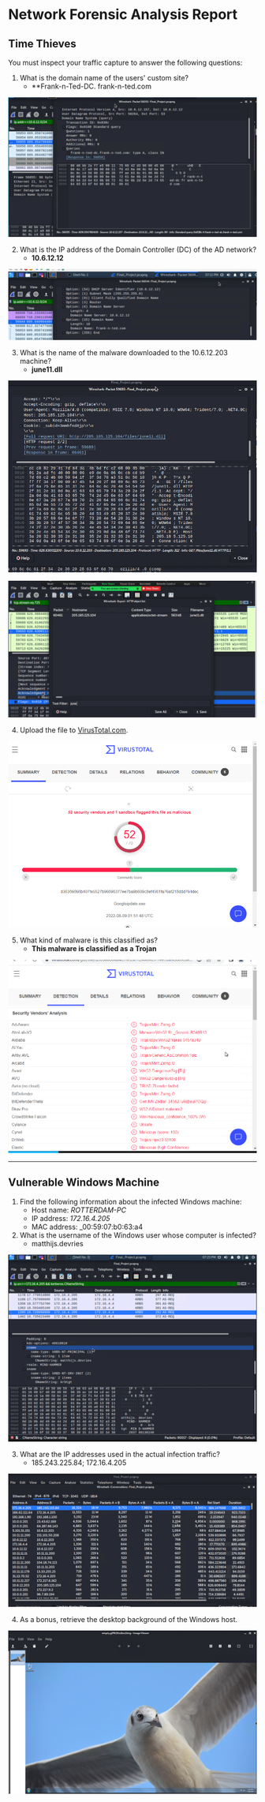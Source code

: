 # Network Forensic Analysis Report


## Time Thieves 
You must inspect your traffic capture to answer the following questions:

1. What is the domain name of the users' custom site?
   - **Frank-n-Ted-DC. frank-n-ted.com

![Website](https://github.com/crashandmayhem/Final-Project/blob/main/Images/website%20on%20server.png)

2. What is the IP address of the Domain Controller (DC) of the AD network?
   - **10.6.12.12**
   
![DC](https://github.com/crashandmayhem/Final-Project/blob/main/Images/DNS%20frank.png)

3. What is the name of the malware downloaded to the 10.6.12.203 machine?
   - **june11.dll**

![malware](https://github.com/crashandmayhem/Final-Project/blob/main/Images/malware_2.png)

![malware2](https://github.com/crashandmayhem/Final-Project/blob/main/Images/malware_3.png)

4. Upload the file to [VirusTotal.com](https://www.virustotal.com/gui/). 

![Trojan](https://github.com/crashandmayhem/Final-Project/blob/main/Images/june11_2.png)

5. What kind of malware is this classified as?
   - **This malware is classified as a Trojan**
   
![Trojan2](https://github.com/crashandmayhem/Final-Project/blob/main/Images/june11_1.png)

---

## Vulnerable Windows Machine

1. Find the following information about the infected Windows machine:
   - Host name: _ROTTERDAM-PC_
   - IP address: _172.16.4.205_
   - MAC address: _00:59:07:b0:63:a4
2. What is the username of the Windows user whose computer is infected?
   - matthijs.devries

![name](https://github.com/crashandmayhem/Final-Project/blob/main/Images/username%20of%20infected%20computer.png)

3. What are the IP addresses used in the actual infection traffic?
   -  185.243.225.84; 172.16.4.205

![ip](https://github.com/crashandmayhem/Final-Project/blob/main/Images/ip%20address%20attacking%20host.png)

4. As a bonus, retrieve the desktop background of the Windows host.

![wallpaper](https://github.com/crashandmayhem/Final-Project/blob/main/Images/wallpaper.png)
